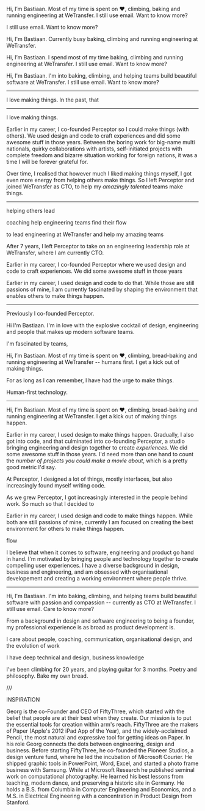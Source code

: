 Hi, I’m Bastiaan. Most of my time is spent on ❤️, climbing, baking and running engineering at WeTransfer. 
I still use email. Want to know more?

I still use email. Want to know more?

Hi, I'm Bastiaan. Currently busy baking, climbing and running engineering at WeTransfer.

Hi, I’m Bastiaan. I spend most of my time baking, climbing and running engineering at WeTransfer. 
I still use email. Want to know more?  

Hi, I'm Bastiaan. I'm into baking, climbing, and helping teams build beautiful software at WeTransfer.
I still use email. Want to know more?

---

I love making things. In the past, that 


---


I love making things.

Earlier in my career, I co-founded Perceptor so I could make things (with others). We used design and code to craft experiences and did some awesome stuff in those years. Between the boring work for big-name multi nationals, quirky collaborations with artists, self-initiated projects with complete freedom and bizarre situation working for foreign nations, it was a time I will be forever grateful for.

Over time, I realised that however much I liked making things myself, I got even more energy from helping others make things. So I left Perceptor and joined WeTransfer as CTO, to help my _amazingly talented_ teams make things.


----

helping others lead



coaching
help engineering teams find their flow



to lead engineering at WeTransfer and help my amazing teams 

After 7 years, I left Perceptor to take on an engineering leadership role at WeTransfer, where I am currently CTO. 



Earlier in my career, I co-founded Perceptor where we used design and code to craft experiences. We did some awesome stuff in those years




Earlier in my career, I used design and code to do that. While those are still passions of mine, I am currently fascinated by shaping the environment that enables others to make things happen. 


---

Previously I co-founded Perceptor.

Hi I'm Bastiaan. I'm in love with the explosive cocktail of design, engineering and people that makes up modern software teams.

I'm fascinated by teams,

Hi, I’m Bastiaan. Most of my time is spent on ❤️, climbing, bread-baking and running engineering at WeTransfer -- humans first. I get a kick out of making things.

For as long as I can remember, I have had the urge to make things. 

Human-first technology.

---

Hi, I’m Bastiaan. Most of my time is spent on ❤️, climbing, bread-baking and running engineering at WeTransfer. I get a kick out of making things happen.

Earlier in my career, I used design to make things happen. Gradually, I also got into code, and that culminated into co-founding Perceptor, a studio bringing engineering and design together to create _experiences_. We did some awesome stuff in those years. I'd need more than one hand to count the _number of projects you could make a movie about_, which is a pretty good metric I'd say.

At Perceptor, I designed a lot of things, mostly interfaces, but also increasingly found myself writing code. 


As we grew Perceptor, I got increasingly interested in the people behind work. So much so that I decided to 

Earlier in my career, I used design and code to make things happen. While both are still passions of mine, currently I am focused on creating the best environment for others to make things happen. 

flow


I believe that when it comes to software, engineering and product go hand in hand. I'm motivated by bringing people and technology together to create compelling user experiences. I have a diverse background in design, business and engineering, and am obsessed with organisational developement and creating a working environment where people thrive. 

---

Hi, I'm Bastiaan. I'm into baking, climbing, and helping teams build beautiful software with passion and compassion -- currently as CTO at WeTransfer. I still use email. Care to know more?

From a background in design and software engineering to being a founder, my professional experience is as broad as product development is.




I care about people, coaching, communication, organisational design, and the evolution of work

I have deep technical and design, business knowledge

I've been climbing for 20 years, and playing guitar for 3 months. Poetry and philosophy. Bake my own bread. 




///

INSPIRATION

Georg is the co-Founder and CEO of FiftyThree, which started with the belief that people are at their best when they create. Our mission is to put the essential tools for creation within arm's reach. FiftyThree are the makers of Paper (Apple's 2012 iPad App of the Year), and the widely-acclaimed Pencil, the most natural and expressive tool for getting ideas on Paper. In his role Georg connects the dots between engineering, design and business. Before starting FiftyThree, he co-founded the Pioneer Studios, a design venture fund, where he led the incubation of Microsoft Courier. He shipped graphic tools in PowerPoint, Word, Excel, and started a photo frame business with Samsung. While at Microsoft Research he published seminal work on computational photography. He learned his best lessons from teaching, modern dance, and preserving a historic site in Germany. He holds a B.S. from Columbia in Computer Engineering and Economics, and a M.S. in Electrical Engineering with a concentration in Product Design from Stanford.

